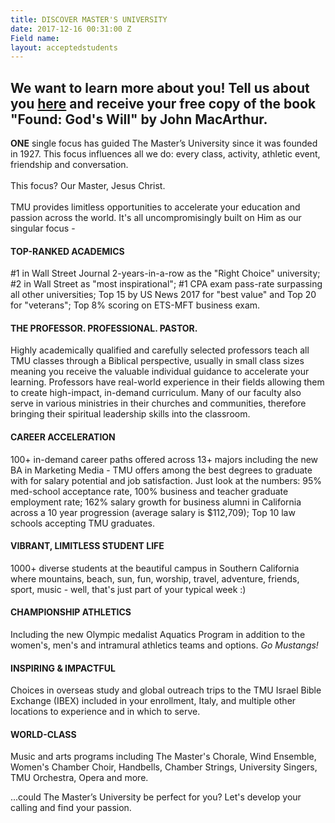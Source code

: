 ```yaml
---
title: DISCOVER MASTER'S UNIVERSITY
date: 2017-12-16 00:31:00 Z
Field name: 
layout: acceptedstudents
---
```


## We want to learn more about you! Tell us about you [here](https://masters.tfaforms.net/217737) and receive your free copy of the book "Found: God's Will" by John MacArthur.

**ONE** single focus has guided The Master’s University since it was founded in 1927. This focus influences all we do: every class, activity, athletic event, friendship and conversation.\
\
This focus? Our Master, Jesus Christ.\
\
TMU provides limitless opportunities to accelerate your education and passion across the world. It's all uncompromisingly built on Him as our singular focus -

#### TOP-RANKED ACADEMICS

\#1 in Wall Street Journal 2-years-in-a-row as the "Right Choice" university; #2 in Wall Street as "most inspirational"; #1 CPA exam pass-rate surpassing all other universities; Top 15 by US News 2017 for "best value" and Top 20 for "veterans"; Top 8% scoring on ETS-MFT business exam.

#### THE PROFESSOR. PROFESSIONAL. PASTOR.

Highly academically qualified and carefully selected professors teach all TMU classes through a Biblical perspective, usually in small class sizes meaning you receive the valuable individual guidance to accelerate your learning. Professors have real-world experience in their fields allowing them to create high-impact, in-demand curriculum. Many of our faculty also serve in various ministries in their churches and communities, therefore bringing their spiritual leadership skills into the classroom.

#### CAREER ACCELERATION

100\+ in-demand career paths offered across 13\+ majors including the new BA in Marketing Media - TMU offers among the best degrees to graduate with for salary potential and job satisfaction. Just look at the numbers: 95% med-school acceptance rate, 100% business and teacher graduate employment rate; 162% salary growth for business alumni in California across a 10 year progression (average salary is $112,709); Top 10 law schools accepting TMU graduates.

#### VIBRANT, LIMITLESS STUDENT LIFE

1000\+ diverse students at the beautiful campus in Southern California where mountains, beach, sun, fun, worship, travel, adventure, friends, sport, music - well, that's just part of your typical week :)

#### CHAMPIONSHIP ATHLETICS

Including the new Olympic medalist Aquatics Program in addition to the women's, men's and intramural athletics teams and options. *Go Mustangs!*

#### INSPIRING & IMPACTFUL

Choices in overseas study and global outreach trips to the TMU Israel Bible Exchange (IBEX) included in your enrollment, Italy, and multiple other locations to experience and in which to serve.

#### WORLD-CLASS

Music and arts programs including The Master's Chorale, Wind Ensemble, Women's Chamber Choir, Handbells, Chamber Strings, University Singers, TMU Orchestra, Opera and more.

...could The Master’s University be perfect for you? Let's develop your calling and find your passion.

#### 